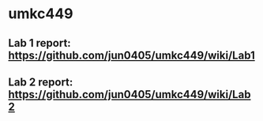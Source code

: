 # umkc449
## Lab 1 report: https://github.com/jun0405/umkc449/wiki/Lab1
## Lab 2 report: https://github.com/jun0405/umkc449/wiki/Lab2
